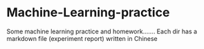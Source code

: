# Machine-Learning-practice
Some machine learning practice and homework.......
Each dir has a markdown file (experiment report) written in Chinese
